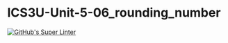 # ICS3U-Unit-5-06_rounding_number

[![GitHub's Super Linter](https://github.com/hanin-hasan/ICS3U-Unit-5-06_rounding_number/workflows/GitHub's%20Super%20Linter/badge.svg)](https://github.com/hanin-hasan/ICS3U-Unit-5-06_rounding_number/actions)
